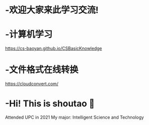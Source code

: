 # -欢迎大家来此学习交流!
# -计算机学习
https://cs-baoyan.github.io/CSBasicKnowledge
# -文件格式在线转换
https://cloudconvert.com/
# -Hi! This is shoutao 👋
Attended UPC in 2021
My major: Intelligent Science and Technology
